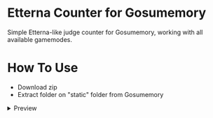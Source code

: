 # Etterna Counter for Gosumemory
Simple Etterna-like judge counter for Gosumemory, working with all available gamemodes.

# How To Use
* Download zip
* Extract folder on "static" folder from Gosumemory

<details>
<summary>Preview</summary>
Size in OBS: 400x800
<img src=https://puu.sh/H4uFD/155c1af514.png>
</details>

